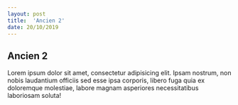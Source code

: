 ```yaml
---
layout: post
title:  'Ancien 2'
date: 20/10/2019
---
```


## Ancien 2

Lorem ipsum dolor sit amet, consectetur adipisicing elit. Ipsam nostrum, non nobis laudantium officiis sed esse ipsa corporis, libero fuga quia ex doloremque molestiae, labore magnam asperiores necessitatibus laboriosam soluta!